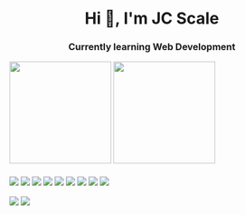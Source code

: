 <h1 align="center">Hi 👋, I'm JC Scale</h1>
<h3 align="center">Currently learning Web Development</h3>

<!-- - 🌱 I’m currently learning **Web Development** -->

<div>

  <img height="180em" src="https://github-readme-stats.vercel.app/api?username=jcscale&show_icons=true&theme=radical" />

  <img height="180em" src="https://github-readme-stats.vercel.app/api/top-langs/?username=jcscale&layout=compact&theme=radical" />

</div>

<div style="display: inline_block"><br>
  <img align="center" src="https://img.shields.io/badge/python-3670A0?style=for-the-badge&logo=python&logoColor=ffdd54" />
  <img align="center" src="https://img.shields.io/badge/django-%23092E20.svg?style=for-the-badge&logo=django&logoColor=white" />
  <img align="center" src="https://img.shields.io/badge/DJANGO-REST-ff1709?style=for-the-badge&logo=django&logoColor=white&color=ff1709&labelColor=gray" />
  <img align="center" src="https://img.shields.io/badge/-Arduino-00979D?style=for-the-badge&logo=Arduino&logoColor=white" />
  <img align="center" src="https://img.shields.io/badge/postgres-%23316192.svg?style=for-the-badge&logo=postgresql&logoColor=white" />
  <img align="center" src="https://img.shields.io/badge/sqlite-%2307405e.svg?style=for-the-badge&logo=sqlite&logoColor=white" />
  <img align="center" src="https://img.shields.io/badge/chart.js-F5788D.svg?style=for-the-badge&logo=chart.js&logoColor=white" />
  <img align="center" src="https://img.shields.io/badge/heroku-%23430098.svg?style=for-the-badge&logo=heroku&logoColor=white" />
  <img align="center" src="https://img.shields.io/badge/html5-%23E34F26.svg?style=for-the-badge&logo=html5&logoColor=white" />
</div>

<div style="display: inline_block"><br>
  <img align="center" src="https://img.shields.io/badge/css3-%231572B6.svg?style=for-the-badge&logo=css3&logoColor=white" />
  <img align="center" src="https://img.shields.io/badge/git-%23F05033.svg?style=for-the-badge&logo=git&logoColor=white" />
</div>
